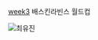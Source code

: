 [week3](https://sopt-week3.vercel.app/) 배스킨라빈스 월드컵

![최유진](https://user-images.githubusercontent.com/22493971/160269901-e614c8c6-9575-4317-8206-41aa6dc52c4b.png)
